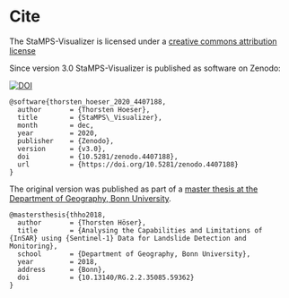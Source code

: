 # Cite

The StaMPS-Visualizer is licensed under a [creative commons attribution license](https://github.com/thho/StaMPS_Visualizer/blob/master/LICENSE.md)

Since version 3.0 StaMPS-Visualizer is published as software on Zenodo:

[![DOI](https://zenodo.org/badge/DOI/10.5281/zenodo.4407188.svg)](https://doi.org/10.5281/zenodo.4407188)

```
@software{thorsten_hoeser_2020_4407188,
  author       = {Thorsten Hoeser},
  title        = {StaMPS\_Visualizer},
  month        = dec,
  year         = 2020,
  publisher    = {Zenodo},
  version      = {v3.0},
  doi          = {10.5281/zenodo.4407188},
  url          = {https://doi.org/10.5281/zenodo.4407188}
}
```

The original version was published as part of a [master thesis at the Department of Geography, Bonn University](https://doi.org/10.13140/RG.2.2.35085.59362).

```{css eval=FALSE}
@mastersthesis{thho2018,
  author       = {Thorsten Höser}, 
  title        = {Analysing the Capabilities and Limitations of {InSAR} using {Sentinel-1} Data for Landslide Detection and Monitoring},
  school       = {Department of Geography, Bonn University},
  year         = 2018,
  address      = {Bonn},
  doi          = {10.13140/RG.2.2.35085.59362}
}
```
